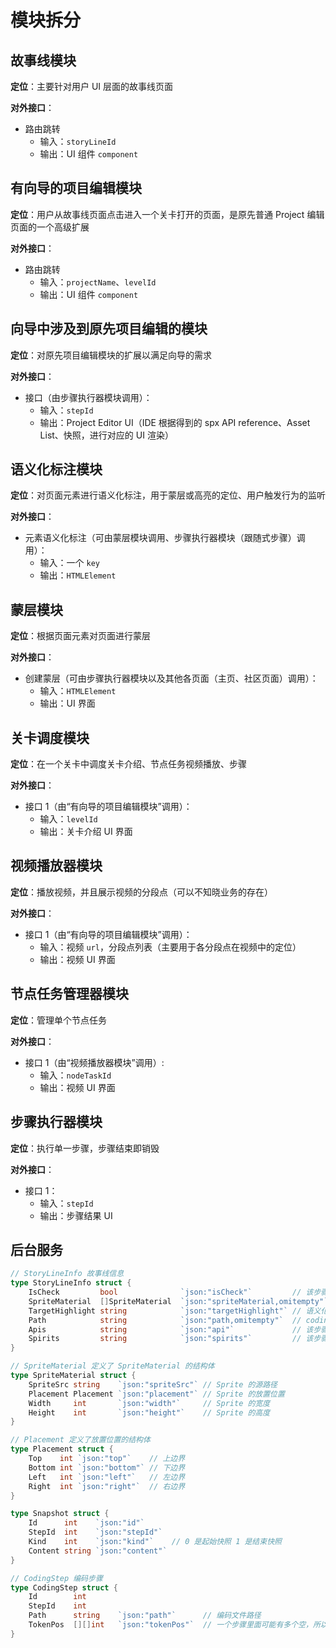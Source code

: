 # 模块拆分

## 故事线模块

**定位**：主要针对用户 UI 层面的故事线页面

**对外接口**：

- 路由跳转
  - 输入：`storyLineId`
  - 输出：UI 组件 `component`

## 有向导的项目编辑模块

**定位**：用户从故事线页面点击进入一个关卡打开的页面，是原先普通 Project 编辑页面的一个高级扩展

**对外接口**：

- 路由跳转
  - 输入：`projectName`、`levelId`
  - 输出：UI 组件 `component`

## 向导中涉及到原先项目编辑的模块

**定位**：对原先项目编辑模块的扩展以满足向导的需求

**对外接口**：

- 接口（由步骤执行器模块调用）：
  - 输入：`stepId`
  - 输出：Project Editor UI（IDE 根据得到的 spx API reference、Asset List、快照，进行对应的 UI 渲染）

## 语义化标注模块

**定位**：对页面元素进行语义化标注，用于蒙层或高亮的定位、用户触发行为的监听

**对外接口**：

- 元素语义化标注（可由蒙层模块调用、步骤执行器模块（跟随式步骤）调用）：
  - 输入：一个 `key`
  - 输出：`HTMLElement`

## 蒙层模块

**定位**：根据页面元素对页面进行蒙层

**对外接口**：

- 创建蒙层（可由步骤执行器模块以及其他各页面（主页、社区页面）调用）：
  - 输入：`HTMLElement`
  - 输出：UI 界面

## 关卡调度模块

**定位**：在一个关卡中调度关卡介绍、节点任务视频播放、步骤

**对外接口**：

- 接口 1（由“有向导的项目编辑模块”调用）：
  - 输入：`levelId`
  - 输出：关卡介绍 UI 界面

## 视频播放器模块

**定位**：播放视频，并且展示视频的分段点（可以不知晓业务的存在）

**对外接口**：

- 接口 1（由“有向导的项目编辑模块”调用）：
  - 输入：视频 `url`，分段点列表（主要用于各分段点在视频中的定位）
  - 输出：视频 UI 界面

## 节点任务管理器模块

**定位**：管理单个节点任务

**对外接口**：

- 接口 1（由“视频播放器模块”调用）:
  - 输入：`nodeTaskId`
  - 输出：视频 UI 界面

## 步骤执行器模块

**定位**：执行单一步骤，步骤结束即销毁

**对外接口**：

- 接口 1：
  - 输入：`stepId`
  - 输出：步骤结果 UI

## 后台服务

```go
// StoryLineInfo 故事线信息
type StoryLineInfo struct {
    IsCheck         bool              `json:"isCheck"`         // 该步骤是否涉及快照比对
    SpriteMaterial  []SpriteMaterial  `json:"spriteMaterial,omitempty"` // SpriteMaterial 数组
    TargetHighlight string            `json:"targetHighlight"` // 语义化标注目标高亮元素
    Path            string            `json:"path,omitempty"`  // coding 步骤涉及的文件路径
    Apis            string            `json:"api"`             // 该步骤中需要展示的 Api Reference
    Spirits         string            `json:"spirits"`         // 该步骤中需要被展示的精灵
}

// SpriteMaterial 定义了 SpriteMaterial 的结构体
type SpriteMaterial struct {
    SpriteSrc string    `json:"spriteSrc"` // Sprite 的源路径
    Placement Placement `json:"placement"` // Sprite 的放置位置
    Width     int       `json:"width"`     // Sprite 的宽度
    Height    int       `json:"height"`    // Sprite 的高度
}

// Placement 定义了放置位置的结构体
type Placement struct {
    Top    int `json:"top"`    // 上边界
    Bottom int `json:"bottom"` // 下边界
    Left   int `json:"left"`   // 左边界
    Right  int `json:"right"`  // 右边界
}

type Snapshot struct {
    Id      int    `json:"id"`
    StepId  int    `json:"stepId"`
    Kind    int    `json:"kind"`    // 0 是起始快照 1 是结束快照
    Content string `json:"content"`
}

// CodingStep 编码步骤
type CodingStep struct {
    Id        int
    StepId    int
    Path      string    `json:"path"`      // 编码文件路径
    TokenPos  [][]int   `json:"tokenPos"`  // 一个步骤里面可能有多个空，所以需要一个二维数组来存储，在第二维度，数组的长度为 2，第一个位置存放初始 mask，第二个位置存放结束 mask
}